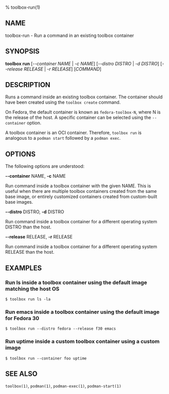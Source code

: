 % toolbox-run(1)

## NAME
toolbox\-run - Run a command in an existing toolbox container

## SYNOPSIS
**toolbox run** [*--container NAME* | *-c NAME*]
            [*--distro DISTRO* | *-d DISTRO*]
            [*--release RELEASE* | *-r RELEASE*]
            [*COMMAND*]

## DESCRIPTION

Runs a command inside an existing toolbox container. The container should have
been created using the `toolbox create` command.

On Fedora, the default container is known as `fedora-toolbox-N`, where N is
the release of the host. A specific container can be selected using the
`--container` option.

A toolbox container is an OCI container. Therefore, `toolbox run` is analogous
to a `podman start` followed by a `podman exec`.

## OPTIONS ##

The following options are understood:

**--container** NAME, **-c** NAME

Run command inside a toolbox container with the given NAME. This is useful
when there are multiple toolbox containers created from the same base image,
or entirely customized containers created from custom-built base images.

**--distro** DISTRO, **-d** DISTRO

Run command inside a toolbox container for a different operating system DISTRO
than the host.

**--release** RELEASE, **-r** RELEASE

Run command inside a toolbox container for a different operating system
RELEASE than the host.

## EXAMPLES

### Run ls inside a toolbox container using the default image matching the host OS

```
$ toolbox run ls -la
```

### Run emacs inside a toolbox container using the default image for Fedora 30

```
$ toolbox run --distro fedora --release f30 emacs
```

### Run uptime inside a custom toolbox container using a custom image

```
$ toolbox run --container foo uptime
```

## SEE ALSO

`toolbox(1)`, `podman(1)`, `podman-exec(1)`, `podman-start(1)`
